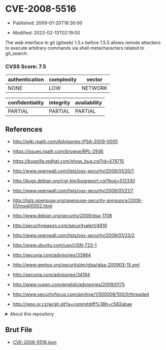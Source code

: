 # CVE-2008-5516

- Published: 2009-01-20T16:30:00

- Modified: 2023-02-13T02:19:00

The web interface in git (gitweb) 1.5.x before 1.5.5 allows remote attackers to execute arbitrary commands via shell metacharacters related to git_search.

### CVSS Score: **7.5**

| authentication | complexity | vector |
| --- | --- | --- |
| NONE | LOW | NETWORK |

| confidentiality | integrity | availability |
| --- | --- | --- |
| PARTIAL | PARTIAL | PARTIAL |

## References

* http://wiki.rpath.com/Advisories:rPSA-2009-0005

* https://issues.rpath.com/browse/RPL-2936

* https://bugzilla.redhat.com/show_bug.cgi?id=479715

* http://www.openwall.com/lists/oss-security/2009/01/20/1

* http://bugs.debian.org/cgi-bin/bugreport.cgi?bug=512330

* http://www.openwall.com/lists/oss-security/2009/01/21/7

* http://lists.opensuse.org/opensuse-security-announce/2009-01/msg00002.html

* http://www.debian.org/security/2009/dsa-1708

* http://securityreason.com/securityalert/4919

* http://www.openwall.com/lists/oss-security/2009/01/23/2

* http://www.ubuntu.com/usn/USN-723-1

* http://secunia.com/advisories/33964

* http://www.gentoo.org/security/en/glsa/glsa-200903-15.xml

* http://secunia.com/advisories/34194

* http://www.vupen.com/english/advisories/2009/0175

* http://www.securityfocus.com/archive/1/500008/100/0/threaded

* http://repo.or.cz/w/git.git?a=commitdiff%3Bh=c582abae

<details>
<summary>About this repository</summary> 

  This repository is part of the project [Live Hack CVE](https://github.com/Live-Hack-CVE). Main website can be found [www.live-hack.org](https://www.live-hack.org) 
  
  Made by [Sn0wAlice](https://github.com/Sn0wAlice) for the people that care about security and need to have a feed of the latest CVEs. Hope you enjoy it, don't forget to star the repo and follow me on [Twitter](https://twitter.com/Sn0wAlice) and [Github](https://github.com/Sn0wAlice). And that is my [personnal website](https://www.alice-snow.me/)

  - [Home Page](https://github.com/Live-Hack-CVE)
  - [Framework](https://github.com/Live-Hack-CVE/cve-framework)
  - [CVE database](https://github.com/Live-Hack-CVE/full_database)
  - [Changelog](https://github.com/Live-Hack-CVE/Changelog)
</details>

## Brut File

* [CVE-2008-5516.json](https://raw.githubusercontent.com/Live-Hack-CVE/full_database/main/cves/2008/CVE-2008-5516.json)

